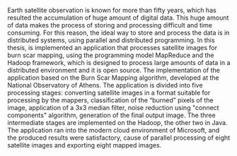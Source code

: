 Earth satellite observation is known for more than fifty years, which has resulted the accumulation of huge amount of digital data. This huge amount of data makes the process of storing and processing difficult and time consuming. For this reason, the ideal way to store and process the data is in distributed systems, using parallel and distributed programming.
In this thesis, is implemented an application that processes satellite images for burn scar mapping, using the programming model MapReduce and the Hadoop framework, which is designed to process large amounts of data in a distributed environment and it is open source.
The implementation of the application based on the Burn Scar Mapping algorithm, developed at the National Observatory of Athens. The application is divided into five processing stages: converting satellite images in a format suitable for processing by the mappers, classification of the “burned” pixels of the image, application of a 3x3 median filter, noise reduction using "connect components" algorithm, generation of the final output image. The three intermediate stages are implemented on the Hadoop, the other two in Java.
The application ran into the modern cloud environment of Microsoft, and the produced results were satisfactory, cause of parallel processing of eight satellite images and exporting eight mapped images.